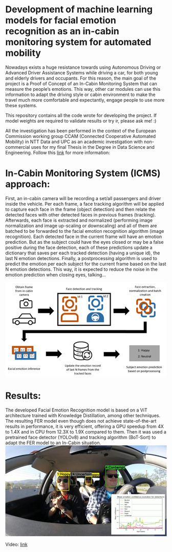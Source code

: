 Development of machine learning models for facial emotion recognition as an in-cabin monitoring system for automated mobility
==============================
Nowadays exists a huge resistance towards using Autonomous Driving or Advanced Driver Assistance Systems while driving a car, for both young and elderly drivers and occupants. For this reason, the main goal of the project is a Proof of Concept of an In-Cabin Monitoring System that can measure the people’s emotions. This way, other car modules can use this information to adapt the driving style or cabin environment to make the travel much more comfortable and expectantly, engage people to use more these systems.

This repository contains all the code wrote for developing the project. If model weights are required to validate results or try ir, please ask me! :)

All the investigation has been performed in the context of the European Commission working group CCAM (Connected Cooperative Automated Mobility) in NTT Data and UPC as an academic investigation with non-commercial uses for my final Thesis in the Degree in Data Science and Engineering. Follow this [link](https://upcommons.upc.edu/handle/2117/411482) for more information: 

In-Cabin Monitoring System (ICMS) approach:
==============================

First, an in-cabin camera will be recording a set/all passengers and driver inside the vehicle. Per each 
frame, a face tracking algorithm will be applied to capture each face in the frame (object detection) 
and then relate the detected faces with other detected faces in previous frames (tracking). Afterwards, 
each face is extracted and normalized (performing image normalization and image up-scaling or 
downscaling) and all of them are batched to be forwarded to the facial emotion recognition algorithm 
(image recognition). Each detected face in the current frame will have an emotion prediction. But as 
the subject could have the eyes closed or may be a false positive during the face detection, each of 
these predictions update a dictionary that saves per each tracked detection (having a unique id), the 
last N emotion detections. Finally, a postprocessing algorithm is used to predict the emotion per each 
subject for the current frame based on the last N emotion detections. This way, it is expected to reduce 
the noise in the emotion prediction when closing eyes, talking… 

![alt text](image-1.png)


Results:
==============================
The developed Facial Emotion Recognition model is based on a ViT architecture trained with Knowledge Distillation, among other techniques. The resulting FER model even though does not achieve state-of-the-art results in performance, it is very efficient, offering a GPU speedup from 4X to 1.4X and in CPU from 12.3X to 1.9X compared to them. Then it was used a pretrained face detector (YOLOv8) and tracking algorithm (BoT-Sort) to adapt the FER model to an In-Cabin situation.
![alt text](image.png)

Video: [link](https://www.linkedin.com/posts/nat%C3%A1n-parra-68313838_sentimentmonitoring-emotionalintelligence-activity-7267081046318305281-AdSR?utm_source=share&utm_medium=member_desktop)
